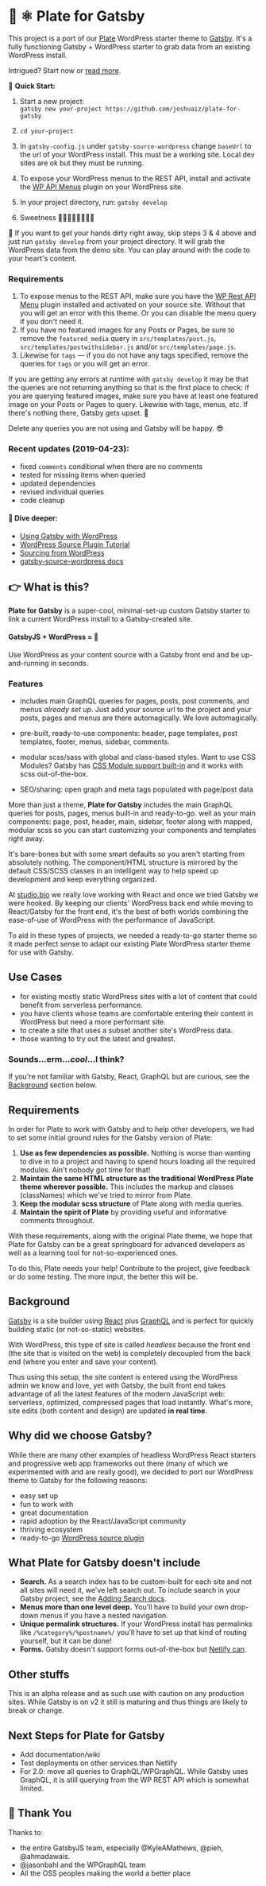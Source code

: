 #   🔘 ⚛️ Plate for Gatsby
This project is a port of our [Plate](https://github.com/joshuaiz/plate) WordPress starter theme to [Gatsby](https://gatsbyjs.org). It's a fully functioning Gatsby + WordPress starter to grab data from an existing WordPress install. 

Intrigued? Start now or <a href="#more">read more</a>.

🚀 **Quick Start:**

1. Start a new project:<br/>
`gatsby new your-project https://github.com/joshuaiz/plate-for-gatsby`

2. `cd your-project`

3. In `gatsby-config.js` under `gatsby-source-wordpress` change `baseUrl` to the url of your WordPress install. This must be a working site. Local dev sites are ok but they must be running.

4. To expose your WordPress menus to the REST API, install and activate the [WP API Menus](https://wordpress.org/plugins/wp-api-menus/) plugin on your WordPress site.

5. In your project directory, run: `gatsby develop`

6. Sweetness 🚀🚀🚀🚀🚀🚀🚀🚀

🔑 If you want to get your hands dirty right away, skip steps 3 & 4 above and just run `gatsby develop` from your project directory. It will grab the WordPress data from the demo site. You can play around with the code to your heart's content.

### Requirements
1. To expose menus to the REST API, make sure you have the [WP Rest API Menu](https://wordpress.org/support/plugin/wp-api-menus/) plugin installed and activated on your source site. Without that you will get an error with this theme. Or you can disable the menu query if you don't need it.
2. If you have no featured images for any Posts or Pages, be sure to remove the `featured_media` query in `src/templates/post.js`, `src/templates/postwithsidebar.js` and/or `src/templates/page.js`.
3. Likewise for `tags` — if you do not have any tags specified, remove the queries for `tags` or you will get an error. 

If you are getting any errors at runtime with `gatsby develop` it may be that the queries are not returning anything so that is the first place to check: if you are querying featured images, make sure you have at least one featured image on your Posts or Pages to query. Likewise with tags, menus, etc. If there's nothing there, Gatsby gets upset. 🤬

Delete any queries you are not using and Gatsby will be happy. 😎

### Recent updates (2019-04-23):
- fixed `comments` conditional when there are no comments
- tested for missing items when queried
- updated dependencies
- revised individual queries
- code cleanup

####  🐙 Dive deeper:
- [Using Gatsby with WordPress](https://www.gatsbyjs.com/guides/wordpress/)
- [WordPress Source Plugin Tutorial](https://www.gatsbyjs.org/docs/wordpress-source-plugin-tutorial/)
- [Sourcing from WordPress](https://www.gatsbyjs.org/docs/sourcing-from-wordpress/)
- [gatsby-source-wordpress docs](https://github.com/gatsbyjs/gatsby/tree/master/packages/gatsby-source-wordpress)

<span id="more"></span>
## 👉 What is this?

**Plate for Gatsby** is a super-cool, minimal-set-up custom Gatsby starter to link a current WordPress install to a Gatsby-created site. 

#### GatsbyJS + WordPress = 💯

Use WordPress as your content source with a Gatsby front end and be up-and-running in seconds.

### Features
- includes main GraphQL queries for pages, posts, post comments, and menus *already set up*. Just add your source url to the project and your posts, pages and menus are there automagically. We love automagically.

- pre-built, ready-to-use components: header, page templates, post templates, footer, menus, sidebar, comments.

- modular scss/sass with global and class-based styles. Want to use CSS Modules? Gatsby has [CSS Module support built-in](https://www.gatsbyjs.org/packages/gatsby-plugin-sass/) and it works with scss out-of-the-box.

- SEO/sharing: open graph and meta tags populated with page/post data

More than just a theme, **Plate for Gatsby** includes the main GraphQL queries for posts, pages, menus built-in and ready-to-go. well as your main components: page, post, header, main, sidebar, footer  along with mapped, modular scss so you can start customizing your components and templates right away. 

It's bare-bones but with some smart defaults so you aren't starting from absolutely nothing. The component/HTML structure is mirrored by the default CSS/SCSS classes in an intelligent way to help speed up development and keep everything organized.

At [studio.bio](https://studio.bio/) we really love working with React and once we tried Gatsby we were hooked. By keeping our clients' WordPress back end while moving to React/Gatsby for the front end, it's the best of both worlds combining the ease-of-use of WordPress with the performance of JavaScript.

To aid in these types of projects, we needed a ready-to-go starter theme so it made perfect sense to adapt our existing Plate WordPress starter theme for use with Gatsby.

## Use Cases
- for existing mostly static WordPress sites with a lot of content that could benefit from serverless performance. 
- you have clients whose teams are comfortable entering their content in WordPress but need a more performant site.
- to create a site that uses a subset another site's WordPress data.
- those wanting to try out the latest and greatest.

### Sounds...erm...*cool*...I think?

If you're not familiar with Gatsby, React, GraphQL but are curious, see the <a href="#background">Background</a> section below.

## Requirements
In order for Plate to work with Gatsby and to help other developers, we had to set some initial ground rules for the Gatsby version of Plate:

1. **Use as few dependencies as possible.** Nothing is worse than wanting to dive in to a project and having to spend hours loading all the required modules. Ain't nobody got time for that!
2. **Maintain the same HTML structure as the traditional WordPress Plate theme wherever possible.** This includes the markup and classes (classNames) which we've tried to mirror from Plate.
3. **Keep the modular scss structure** of Plate along with media queries.
4. **Maintain the spirit of Plate** by providing useful and informative comments throughout.

With these requirements, along with the original Plate theme, we hope that Plate for Gatsby can be a great springboard for advanced developers as well as a learning tool for not-so-experienced ones.

To do this, Plate needs your help! Contribute to the project, give feedback or do some testing. The more input, the better this will be.

<span id="background"></span>
## Background
[Gatsby](https://gatsbyjs.org) is a site builder using [React](https://reactjs.org) plus [GraphQL](https://graphql.org) and is perfect for quickly building static (or not-so-static) websites. 

With WordPress, this type of site is called *headless* because the front end (the site that is visited on the web) is completely decoupled from the back end (where you enter and save your content).

Thus using this setup, the site content is entered using the WordPress admin we know and love, yet with Gatsby, the built front end takes advantage of all the latest features of the modern JavaScript web: serverless, optimized, compressed pages that load instantly. What's more, site edits (both content and design) are updated __in real time__. 

## Why did we choose Gatsby? 
While there are many other examples of headless WordPress React starters and progressive web app frameworks out there (many of which we experimented with and are really good), we decided to port our WordPress theme to Gatsby for the following reasons:

- easy set up
- fun to work with
- great documentation
- rapid adoption by the React/JavaScript community
- thriving ecosystem
- ready-to-go [WordPress source plugin](https://www.gatsbyjs.org/packages/gatsby-source-wordpress/)

## What Plate for Gatsby doesn't include
- **Search.** As a search index has to be custom-built for each site and not all sites will need it, we've left search out. To include search in your Gatsby project, see the [Adding Search docs](https://www.gatsbyjs.org/docs/adding-search/).
- **Menus more than one level deep.** You'll have to build your own drop-down menus if you have a nested navigation.
- **Unique permalink structures.** If your WordPress install has permalinks like `/%category%/%postname%/` you'll have to set up that kind of routing yourself, but it can be done!
- **Forms.** Gatsby doesn't support forms out-of-the-box but [Netlify can](https://codebushi.com/form-handling-gatsby-netlify/).

## Other stuffs
This is an alpha release and as such use with caution on any production sites. While Gatsby is on v2 it still is maturing and thus things are likely to break or change.

## Next Steps for Plate for Gatsby
- Add documentation/wiki
- Test deployments on other services than Netlify
- For 2.0: move all queries to GraphQL/WPGraphQL. While Gatsby uses GraphQL, it is still querying from the WP REST API which is somewhat limited.

## 🧡 Thank You
Thanks to:
- the entire GatsbyJS team, especially @KyleAMathews, @pieh, @ahmadawais.
- @jasonbahl and the WPGraphQL team
- All the OSS peoples making the world a better place

